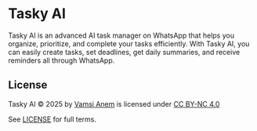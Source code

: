 # Tasky AI

Tasky AI is an advanced AI task manager on WhatsApp that helps you organize, prioritize, and complete your tasks efficiently. With Tasky AI, you can easily create tasks, set deadlines, get daily summaries, and receive reminders all through WhatsApp.

## License

Tasky AI © 2025 by [Vamsi Anem](https://github.com/anemvamsi4) is licensed under 
[CC BY-NC 4.0](https://creativecommons.org/licenses/by-nc/4.0/)

See [LICENSE](./LICENSE) for full terms.